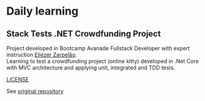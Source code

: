 # Daily learning

## Stack Tests .NET Crowdfunding Project

Project developed in Bootcamp Avanade Fullstack Developer with expert instruction
[Eliézer Zarpelão](https://github.com/elizarp "Eliézer Zarpelão").</br>
Learning to test a crowdfunding project (online kitty) developed in .Net Core with MVC architecture and applying unit, integrated and TDD tests.

[LICENSE](./LICENSE)

See [original repository](https://github.com/elizarp/dotnet-vaquinha-tests)
